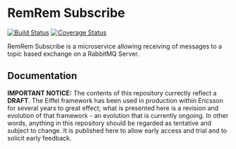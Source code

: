 # RemRem Subscribe

[![Build Status](https://travis-ci.org/Ericsson/eiffel-remrem-subscribe.svg?branch=master)](https://travis-ci.org/Ericsson/eiffel-remrem-subscribe)
[![Coverage Status](https://coveralls.io/repos/github/Ericsson/eiffel-remrem-subscribe/badge.svg?branch=master)](https://coveralls.io/github/Ericsson/eiffel-remrem-subscribe?branch=master)

RemRem Subscribe is a microservice allowing receiving of messages to a topic based exchange on a RabbitMQ Server.

## Documentation

__IMPORTANT NOTICE:__ The contents of this repository currectly reflect a __DRAFT__. The Eiffel framework has been used in production within Ericsson for several years to great effect; what is presented here is a revision and evolution of that framework - an evolution that is currently ongoing. In other words, anything in this repository should be regarded as tentative and subject to change. It is published here to allow early access and trial and to solicit early feedback.
